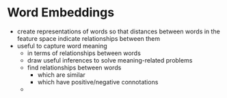 # Word Embeddings
- create representations of words so that distances between words in the feature space indicate relationships between them
- useful to capture word meaning 
	- in terms of relationships between words
	- draw useful inferences to solve meaning-related problems
	- find relationships between words
		- which are similar
		- which have positive/negative connotations
	- 